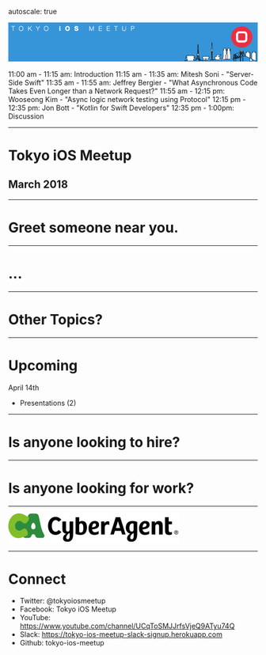 autoscale: true

![inline](logo.png)

11:00 am - 11:15 am: Introduction
11:15 am - 11:35 am: Mitesh Soni - "Server-Side Swift"
11:35 am - 11:55 am: Jeffrey Bergier - "What Asynchronous Code Takes Even Longer than a Network Request?"
11:55 am - 12:15 pm: Wooseong Kim - "Async logic network testing using Protocol"
12:15 pm - 12:35 pm: Jon Bott - "Kotlin for Swift Developers"
12:35 pm - 1:00pm: Discussion

---

# Tokyo iOS Meetup
## March 2018

---

# Greet someone near you.

---

# ...

---

# Other Topics?

---

# Upcoming

April 14th

- Presentations (2)

---

# Is anyone looking to hire?

---

# Is anyone looking for work?

---

![inline 100%](CyberAgent_logo.png)

---

# Connect

- Twitter: @tokyoiosmeetup
- Facebook: Tokyo iOS Meetup
- YouTube: https://www.youtube.com/channel/UCqToSMJJrfsVjeQ9ATyu74Q
- Slack: https://tokyo-ios-meetup-slack-signup.herokuapp.com
- Github: tokyo-ios-meetup
